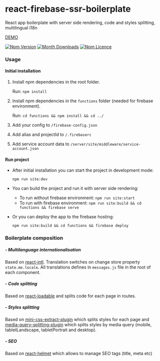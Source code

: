 # react-firebase-ssr-boilerplate
React app boilerplate with server side rendering, code and styles splitting, multilingual i18n

[DEMO](https://react-firebase-chat-11658.firebaseapp.com/)

[![Npm Version](https://badge.fury.io/js/react-firebase-ssr-boilerplate.svg)](https://www.npmjs.com/package/react-firebase-ssr-boilerplate)
[![Month Downloads](https://img.shields.io/npm/dm/react-firebase-ssr-boilerplate.svg)](http://npm-stat.com/charts.html?package=react-firebase-ssr-boilerplate)
[![Npm Licence](https://img.shields.io/npm/l/react-firebase-ssr-boilerplate.svg)](https://www.npmjs.com/package/react-firebase-ssr-boilerplate)

### Usage

#### Initial installation
1. Install npm dependencies in the root folder.

    Run: `npm install` 
2. Install npm dependencies in the `functions` folder (needed for firebase environment).

    Run: `cd functions && npm install && cd ../`
3. Add your config to `/firebase-config.json`
4. Add alias and projectId to `/.firebaserc`
5. Add service account data to `/server/site/middleware/service-account.json`

#### Run project
- After initial installation you can start the project in development mode:

    `npm run site:dev`
- You can build the project and run it with server side rendering:
  - To run without firebase environment: `npm run site:start`
  - To run with firebase environment: `npm run site:build && cd functions && firebase serve`
- Or you can deploy the app to the firebase hosting:

    `npm run site:build && cd functions && firebase deploy`


### Boilerplate composition

##### - Multilanguage internationalisation
Based on [react-intl](https://github.com/yahoo/react-intl). Translation switches on change
store property `state.me.locale`.
All translations defines in `messages.js` file in the root of each component.

##### - Code splitting
Based on [react-loadable](https://github.com/jamiebuilds/react-loadable) and splits code for each page in routes.

##### - Styles splitting
Based on [mini-css-extract-plugin](https://github.com/webpack-contrib/mini-css-extract-plugin) which splits
styles for each page and [media-query-splitting-plugin](https://github.com/mike-diamond/media-query-splitting-plugin)
which splits styles by media query (mobile, tabletLandscape, tabletPortrait and desktop).

##### - SEO
Based on [react-helmet](https://github.com/nfl/react-helmet) which allows to manage SEO tags (title, meta etc)
